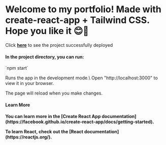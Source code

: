 <h1>Welcome to my portfolio! Made with create-react-app + Tailwind CSS. Hope you like it 😊👋</h1>


<p>Click <strong><a href="https://portfolio-joacobolzon.vercel.app/" target="_blank">here</a></strong> to see the project successfully deployed 

<h4>In the project directory, you can run:</h4>
<p>`npm start`</p>
<span>Runs the app in the development mode.\
Open "http://localhost:3000" to view it in your browser.

The page will reload when you make changes.
</span>
<h4>Learn More<h4>

<p>You can learn more in the [Create React App documentation](https://facebook.github.io/create-react-app/docs/getting-started).</p>

<p>To learn React, check out the [React documentation](https://reactjs.org/).</p>


 
 
